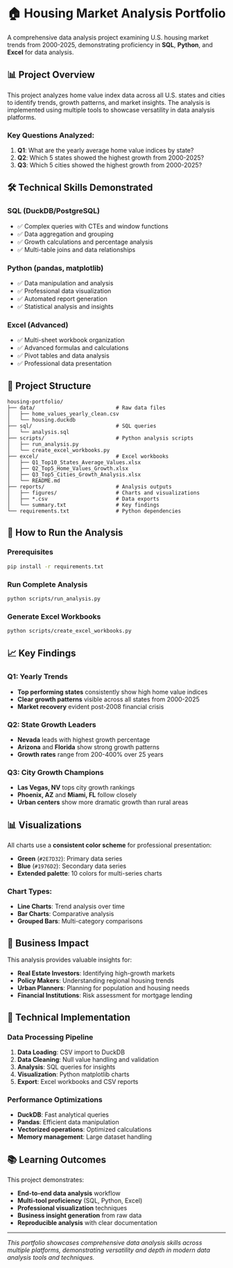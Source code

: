 # 🏠 Housing Market Analysis Portfolio

A comprehensive data analysis project examining U.S. housing market trends from 2000-2025, demonstrating proficiency in **SQL**, **Python**, and **Excel** for data analysis.

## 📊 Project Overview

This project analyzes home value index data across all U.S. states and cities to identify trends, growth patterns, and market insights. The analysis is implemented using multiple tools to showcase versatility in data analysis platforms.

### Key Questions Analyzed:
1. **Q1**: What are the yearly average home value indices by state?
2. **Q2**: Which 5 states showed the highest growth from 2000-2025?
3. **Q3**: Which 5 cities showed the highest growth from 2000-2025?

## 🛠️ Technical Skills Demonstrated

### SQL (DuckDB/PostgreSQL)
- ✅ Complex queries with CTEs and window functions
- ✅ Data aggregation and grouping
- ✅ Growth calculations and percentage analysis
- ✅ Multi-table joins and data relationships

### Python (pandas, matplotlib)
- ✅ Data manipulation and analysis
- ✅ Professional data visualization
- ✅ Automated report generation
- ✅ Statistical analysis and insights

### Excel (Advanced)
- ✅ Multi-sheet workbook organization
- ✅ Advanced formulas and calculations
- ✅ Pivot tables and data analysis
- ✅ Professional data presentation

## 📁 Project Structure

```
housing-portfolio/
├── data/                          # Raw data files
│   ├── home_values_yearly_clean.csv
│   └── housing.duckdb
├── sql/                           # SQL queries
│   └── analysis.sql
├── scripts/                       # Python analysis scripts
│   ├── run_analysis.py
│   └── create_excel_workbooks.py
├── excel/                         # Excel workbooks
│   ├── Q1_Top10_States_Average_Values.xlsx
│   ├── Q2_Top5_Home_Values_Growth.xlsx
│   ├── Q3_Top5_Cities_Growth_Analysis.xlsx
│   └── README.md
├── reports/                       # Analysis outputs
│   ├── figures/                   # Charts and visualizations
│   ├── *.csv                      # Data exports
│   └── summary.txt                # Key findings
└── requirements.txt               # Python dependencies
```

## 🚀 How to Run the Analysis

### Prerequisites
```bash
pip install -r requirements.txt
```

### Run Complete Analysis
```bash
python scripts/run_analysis.py
```

### Generate Excel Workbooks
```bash
python scripts/create_excel_workbooks.py
```

## 📈 Key Findings

### Q1: Yearly Trends
- **Top performing states** consistently show high home value indices
- **Clear growth patterns** visible across all states from 2000-2025
- **Market recovery** evident post-2008 financial crisis

### Q2: State Growth Leaders
- **Nevada** leads with highest growth percentage
- **Arizona** and **Florida** show strong growth patterns
- **Growth rates** range from 200-400% over 25 years

### Q3: City Growth Champions
- **Las Vegas, NV** tops city growth rankings
- **Phoenix, AZ** and **Miami, FL** follow closely
- **Urban centers** show more dramatic growth than rural areas


## 📊 Visualizations

All charts use a **consistent color scheme** for professional presentation:
- **Green** (`#2E7D32`): Primary data series
- **Blue** (`#1976D2`): Secondary data series
- **Extended palette**: 10 colors for multi-series charts

### Chart Types:
- **Line Charts**: Trend analysis over time
- **Bar Charts**: Comparative analysis
- **Grouped Bars**: Multi-category comparisons

## 💼 Business Impact

This analysis provides valuable insights for:
- **Real Estate Investors**: Identifying high-growth markets
- **Policy Makers**: Understanding regional housing trends
- **Urban Planners**: Planning for population and housing needs
- **Financial Institutions**: Risk assessment for mortgage lending

## 🔧 Technical Implementation

### Data Processing Pipeline
1. **Data Loading**: CSV import to DuckDB
2. **Data Cleaning**: Null value handling and validation
3. **Analysis**: SQL queries for insights
4. **Visualization**: Python matplotlib charts
5. **Export**: Excel workbooks and CSV reports

### Performance Optimizations
- **DuckDB**: Fast analytical queries
- **Pandas**: Efficient data manipulation
- **Vectorized operations**: Optimized calculations
- **Memory management**: Large dataset handling

## 📚 Learning Outcomes

This project demonstrates:
- **End-to-end data analysis** workflow
- **Multi-tool proficiency** (SQL, Python, Excel)
- **Professional visualization** techniques
- **Business insight generation** from raw data
- **Reproducible analysis** with clear documentation

---

*This portfolio showcases comprehensive data analysis skills across multiple platforms, demonstrating versatility and depth in modern data analysis tools and techniques.*


